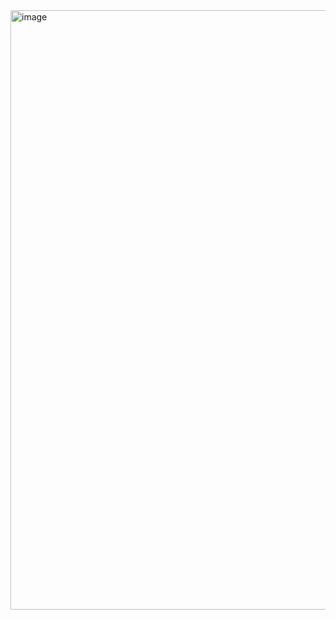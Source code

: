 <img width="959" alt="image" src="https://github.com/Alkabkabi1/love-calculator/assets/127658303/f6000a2a-f348-4919-a6aa-e2b2e1e76b18">
